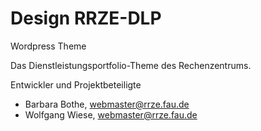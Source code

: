Design RRZE-DLP
===============

Wordpress Theme

Das Dienstleistungsportfolio-Theme des Rechenzentrums.

Entwickler und Projektbeteiligte

- Barbara Bothe, webmaster@rrze.fau.de
- Wolfgang Wiese, webmaster@rrze.fau.de
